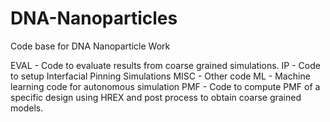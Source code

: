 # DNA-Nanoparticles
Code base for DNA Nanoparticle Work

EVAL - Code to evaluate results from coarse grained simulations.
IP - Code to setup Interfacial Pinning Simulations
MISC - Other code
ML - Machine learning code for autonomous simulation
PMF - Code to compute PMF of a specific design using HREX and post process to obtain coarse grained models.
